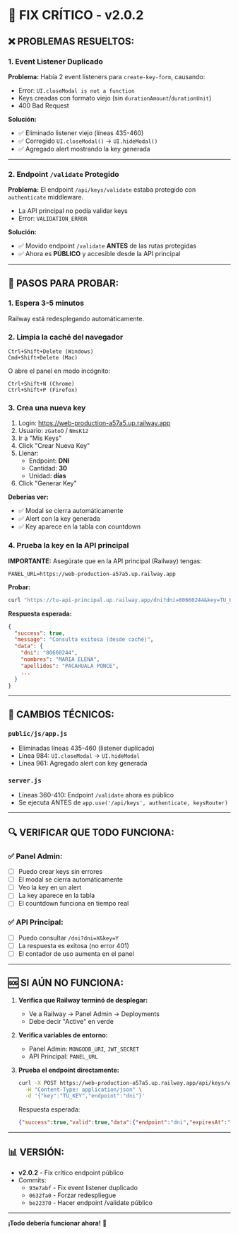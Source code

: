 # 🔴 FIX CRÍTICO - v2.0.2

## ❌ PROBLEMAS RESUELTOS:

### 1. Event Listener Duplicado
**Problema:** Había 2 event listeners para `create-key-form`, causando:
- Error: `UI.closeModal is not a function`
- Keys creadas con formato viejo (sin `durationAmount`/`durationUnit`)
- 400 Bad Request

**Solución:** 
- ✅ Eliminado listener viejo (líneas 435-460)
- ✅ Corregido `UI.closeModal()` → `UI.hideModal()`
- ✅ Agregado alert mostrando la key generada

---

### 2. Endpoint `/validate` Protegido
**Problema:** El endpoint `/api/keys/validate` estaba protegido con `authenticate` middleware.
- La API principal no podía validar keys
- Error: `VALIDATION_ERROR`

**Solución:**
- ✅ Movido endpoint `/validate` **ANTES** de las rutas protegidas
- ✅ Ahora es **PÚBLICO** y accesible desde la API principal

---

## 🚀 PASOS PARA PROBAR:

### **1. Espera 3-5 minutos**
Railway está redesplegando automáticamente.

### **2. Limpia la caché del navegador**
```
Ctrl+Shift+Delete (Windows)
Cmd+Shift+Delete (Mac)
```
O abre el panel en modo incógnito:
```
Ctrl+Shift+N (Chrome)
Ctrl+Shift+P (Firefox)
```

### **3. Crea una nueva key**
1. Login: https://web-production-a57a5.up.railway.app
2. Usuario: `zGatoO` / `NmsK12`
3. Ir a "Mis Keys"
4. Click "Crear Nueva Key"
5. Llenar:
   - Endpoint: **DNI**
   - Cantidad: **30**
   - Unidad: **días**
6. Click "Generar Key"

**Deberías ver:**
- ✅ Modal se cierra automáticamente
- ✅ Alert con la key generada
- ✅ Key aparece en la tabla con countdown

### **4. Prueba la key en la API principal**

**IMPORTANTE:** Asegúrate que en la API principal (Railway) tengas:
```
PANEL_URL=https://web-production-a57a5.up.railway.app
```

**Probar:**
```bash
curl "https://tu-api-principal.up.railway.app/dni?dni=80660244&key=TU_KEY_AQUI"
```

**Respuesta esperada:**
```json
{
  "success": true,
  "message": "Consulta exitosa (desde caché)",
  "data": {
    "dni": "80660244",
    "nombres": "MARIA ELENA",
    "apellidos": "PACAHUALA PONCE",
    ...
  }
}
```

---

## 📝 CAMBIOS TÉCNICOS:

### `public/js/app.js`
- Eliminadas líneas 435-460 (listener duplicado)
- Línea 984: `UI.closeModal` → `UI.hideModal`
- Línea 961: Agregado alert con key generada

### `server.js`
- Líneas 360-410: Endpoint `/validate` ahora es público
- Se ejecuta ANTES de `app.use('/api/keys', authenticate, keysRouter)`

---

## 🔍 VERIFICAR QUE TODO FUNCIONA:

### ✅ Panel Admin:
- [ ] Puedo crear keys sin errores
- [ ] El modal se cierra automáticamente
- [ ] Veo la key en un alert
- [ ] La key aparece en la tabla
- [ ] El countdown funciona en tiempo real

### ✅ API Principal:
- [ ] Puedo consultar `/dni?dni=X&key=Y`
- [ ] La respuesta es exitosa (no error 401)
- [ ] El contador de uso aumenta en el panel

---

## 🆘 SI AÚN NO FUNCIONA:

1. **Verifica que Railway terminó de desplegar:**
   - Ve a Railway → Panel Admin → Deployments
   - Debe decir "Active" en verde

2. **Verifica variables de entorno:**
   - Panel Admin: `MONGODB_URI`, `JWT_SECRET`
   - API Principal: `PANEL_URL`

3. **Prueba el endpoint directamente:**
   ```bash
   curl -X POST https://web-production-a57a5.up.railway.app/api/keys/validate \
     -H "Content-Type: application/json" \
     -d '{"key":"TU_KEY","endpoint":"dni"}'
   ```

   Respuesta esperada:
   ```json
   {"success":true,"valid":true,"data":{"endpoint":"dni","expiresAt":"..."}}
   ```

---

## 📊 VERSIÓN:
- **v2.0.2** - Fix crítico endpoint público
- Commits:
  - `93e7abf` - Fix event listener duplicado
  - `0632fa0` - Forzar redespliegue
  - `be22370` - Hacer endpoint /validate público

---

**¡Todo debería funcionar ahora!** 🎉

